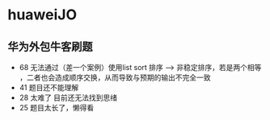 # huaweiJO

## 华为外包牛客刷题

- 68 无法通过（差一个案例）使用list sort 排序 --> 非稳定排序，若是两个相等 ，二者也会造成顺序交换，从而导致与预期的输出不完全一致
- 41 题目还不能理解 
- 28 太难了 目前还无法找到思绪
- 25 题目太长了，懒得看